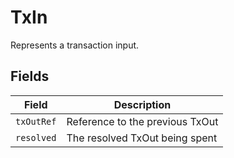 # TxIn

Represents a transaction input.

## Fields

| Field    | Description                     |
| -------- | ------------------------------- |
| `txOutRef` | Reference to the previous TxOut |
| `resolved` | The resolved TxOut being spent  |
